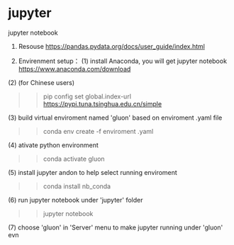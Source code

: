 # jupyter
jupyter notebook

1. Resouse
https://pandas.pydata.org/docs/user_guide/index.html

2. Envirenment setup：
(1) install Anaconda, you will get jupyter notebook
https://www.anaconda.com/download

(2) (for Chinese users)
>> pip config set global.index-url https://pypi.tuna.tsinghua.edu.cn/simple

(3) build virtual enviroment named 'gluon' based on enviroment .yaml file
>> conda env create -f enviroment .yaml

(4) ativate python environment
>> conda activate gluon

(5) install jupyter andon to help select running enviroment
>> conda install nb_conda

(6) run jupyter notebook under 'jupyter' folder
>> jupyter notebook

(7) choose 'gluon' in 'Server' menu to make jupyter running under 'gluon' evn